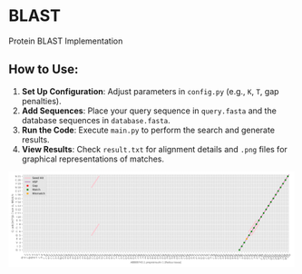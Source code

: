 # BLAST

Protein BLAST Implementation

## How to Use:
1. **Set Up Configuration**: Adjust parameters in `config.py` (e.g., `K`, `T`, gap penalties).
2. **Add Sequences**: Place your query sequence in `query.fasta` and the database sequences in `database.fasta`.
3. **Run the Code**: Execute `main.py` to perform the search and generate results.
4. **View Results**: Check `result.txt` for alignment details and `.png` files for graphical representations of matches.

![BLAST Result](Q_pdb|1A7F|A___D_ABB89743.1.png)
